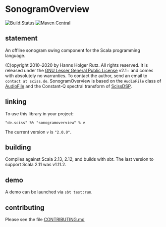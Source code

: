 # SonogramOverview

[![Build Status](https://travis-ci.org/Sciss/SonogramOverview.svg?branch=main)](https://travis-ci.org/Sciss/SonogramOverview)
[![Maven Central](https://maven-badges.herokuapp.com/maven-central/de.sciss/sonogramoverview_2.13/badge.svg)](https://maven-badges.herokuapp.com/maven-central/de.sciss/sonogramoverview_2.13)

## statement

An offline sonogram swing component for the Scala programming language.

(C)opyright 2010&ndash;2020 by Hanns Holger Rutz. All rights reserved. It is released under
 the [GNU Lesser General Public License](https://raw.github.com/Sciss/SonogramOverview/main/LICENSE) v2.1+ and 
 comes with absolutely no warranties. To contact the author, send an email to `contact at sciss.de`. SonogramOverview 
 is based on the `AudioFile` class of [AudioFile](http://github.com/Sciss/AudioFile) and the Constant-Q spectral 
 transform of [ScissDSP](http://github.com/Sciss/ScissDSP).

## linking

To use this library in your project:

    "de.sciss" %% "sonogramoverview" % v

The current version `v` is `"2.0.0"`.

## building

Compiles against Scala 2.13, 2.12, and builds with sbt. The last version to support Scala 2.11 was v1.11.2.

## demo

A demo can be launched via `sbt test:run`.

## contributing

Please see the file [CONTRIBUTING.md](CONTRIBUTING.md)

